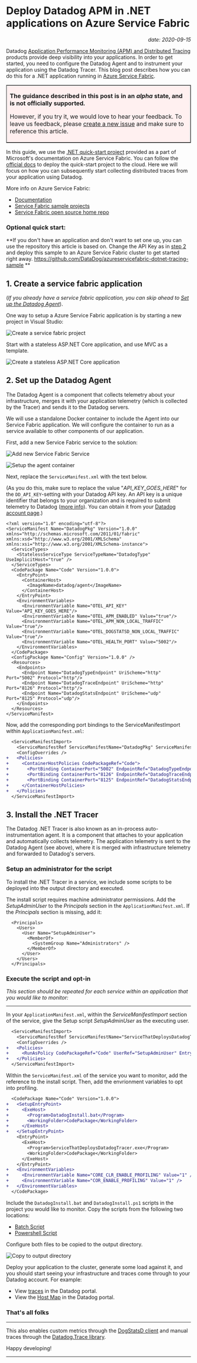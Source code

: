 
# Deploy Datadog APM in .NET applications on Azure Service Fabric

<p align='right'><i>date: 2020-09-15</i></p>

Datadog [Application Performance Monitoring (APM) and Distributed Tracing](https://docs.datadoghq.com/tracing/) products provide deep visibility into your applications. In order to get started, you need to configure the Datadog Agent and to instrument your application using the Datadog Tracer. This blog post describes how you can do this for a .NET application running in [Azure Service Fabric](https://azure.microsoft.com/services/service-fabric/).

<table border="1" bgcolor="#FFF0F0" align="center"><tr><td>

**The guidance described in this post is in an *alpha* state, and is not officially supported.**

However, if you try it, we would love to hear your feedback.
To leave us feedback, please [create a new issue](https://github.com/DataDog/dd-trace-dotnet/issues/new) and make sure to reference this article.
</td></tr></table>  
<p> </p> 

In this guide, we use the [.NET quick-start project](https://docs.microsoft.com/en-us/azure/service-fabric/service-fabric-quickstart-dotnet) provided as a part of Microsoft's documentation on Azure Service Fabric. You can follow the [official docs](https://docs.microsoft.com/en-us/azure/service-fabric/service-fabric-quickstart-dotnet) to deploy the quick-start project to the cloud. Here we will focus on how you can subsequently start collecting distributed traces from your application using Datadog.

More info on Azure Service Fabric:
 - [Documentation](https://docs.microsoft.com/azure/service-fabric/)
 - [Service Fabric sample projects](https://azure.microsoft.com/resources/samples/?service=service-fabric)
 - [Service Fabric open source home repo](https://github.com/azure/service-fabric)
 

### Optional quick start:
**If you don't have an application and don't want to set one up, you can use the repository this article is based on.
Change the API Key as in [step 2](#2-set-up-the-datadog-agent) and deploy this sample to an Azure Service Fabric cluster to get started right away. 
https://github.com/DataDog/azureservicefabric-dotnet-tracing-sample
**

## 1. Create a service fabric application

(*If you already have a service fabric application, you can skip ahead to [Set up the Datadog Agent](#2-set-up-the-datadog-agent)*).

One way to setup a Azure Service Fabric application is by starting a new project in Visual Studio:

![Create a service fabric project](https://user-images.githubusercontent.com/1801443/93098850-5079fd80-f675-11ea-90d6-7573b7faef68.png)

Start with a stateless ASP.NET Core application, and use MVC as a template.

![Create a stateless ASP.NET Core application](https://user-images.githubusercontent.com/1801443/93099063-959e2f80-f675-11ea-805c-eb627e2b9e53.png)

## 2. Set up the Datadog Agent

The Datadog Agent is a component that collects telemetry about your infrastructure, merges it with your application telemetry (which is collected by the Tracer) and sends it to the Datadog servers.

We will use a standalone Docker container to include the Agent into our Service Fabric application. We will configure the container to run as a service available to other components of our application.

First, add a new Service Fabric service to the solution:

![Add new Service Fabric Service](https://user-images.githubusercontent.com/1801443/93102030-04c95300-f679-11ea-89f2-1de6160b5bc2.png)

![Setup the agent container](https://user-images.githubusercontent.com/1801443/93107331-73111400-f67f-11ea-9a5e-06094e775177.png)

Next, replace the `ServiceManifest.xml` with the text below.

(As you do this, make sure to replace the value "*API_KEY_GOES_HERE*" for the `DD_API_KEY`-setting with your Datadog API key. An API key is a unique identifier that belongs to your organization and is required to submit telemetry to Datadog ([more info](https://docs.datadoghq.com/account_management/api-app-keys/)). You can obtain it from your [Datadog account page](https://app.datadoghq.com/account/settings#api).)

```
<?xml version="1.0" encoding="utf-8"?>
<ServiceManifest Name="DatadogPkg" Version="1.0.0" xmlns="http://schemas.microsoft.com/2011/01/fabric" xmlns:xsd="http://www.w3.org/2001/XMLSchema" xmlns:xsi="http://www.w3.org/2001/XMLSchema-instance">
  <ServiceTypes>
    <StatelessServiceType ServiceTypeName="DatadogType" UseImplicitHost="true" />
  </ServiceTypes>
  <CodePackage Name="Code" Version="1.0.0">
    <EntryPoint>
      <ContainerHost>
        <ImageName>datadog/agent</ImageName>
      </ContainerHost>
    </EntryPoint>
    <EnvironmentVariables>
      <EnvironmentVariable Name="OTEL_API_KEY" Value="API_KEY_GOES_HERE"/>
      <EnvironmentVariable Name="OTEL_APM_ENABLED" Value="true"/>
      <EnvironmentVariable Name="OTEL_APM_NON_LOCAL_TRAFFIC" Value="true"/>
      <EnvironmentVariable Name="OTEL_DOGSTATSD_NON_LOCAL_TRAFFIC" Value="true"/>
      <EnvironmentVariable Name="OTEL_HEALTH_PORT" Value="5002"/>
    </EnvironmentVariables>
  </CodePackage>
  <ConfigPackage Name="Config" Version="1.0.0" />
  <Resources>
    <Endpoints>
      <Endpoint Name="DatadogTypeEndpoint" UriScheme="http" Port="5002" Protocol="http"/>
      <Endpoint Name="DatadogTraceEndpoint" UriScheme="http" Port="8126" Protocol="http"/>
      <Endpoint Name="DatadogStatsEndpoint" UriScheme="udp" Port="8125" Protocol="udp"/>
    </Endpoints>
  </Resources>
</ServiceManifest>
```

Now, add the corresponding port bindings to the ServiceManifestImport within `ApplicationManifest.xml`:

```diff
  <ServiceManifestImport>
    <ServiceManifestRef ServiceManifestName="DatadogPkg" ServiceManifestVersion="1.0.0" />
    <ConfigOverrides />
+   <Policies>
+     <ContainerHostPolicies CodePackageRef="Code">
+       <PortBinding ContainerPort="5002" EndpointRef="DatadogTypeEndpoint" />
+       <PortBinding ContainerPort="8126" EndpointRef="DatadogTraceEndpoint" />
+       <PortBinding ContainerPort="8125" EndpointRef="DatadogStatsEndpoint" />
+     </ContainerHostPolicies>
+   </Policies>
  </ServiceManifestImport>
```

## 3. Install the .NET Tracer

The Datadog .NET Tracer is also known as an in-process auto-instrumentation agent. It is a component that attaches to your application and automatically collects telemetry. The application telemetry is sent to the Datadog Agent (see above), where it is merged with infrastructure telemetry and forwarded to Datadog's servers. 

### Setup an administrator for the script

To install the .NET Tracer in a service, we include some scripts to be deployed into the output directory and executed.

The install script requires machine administrator permissions.
Add the *SetupAdminUser* to the *Principals* section in the `ApplicationManifest.xml`. If the *Principals* section is missing, add it:

```
  <Principals>
    <Users>
      <User Name="SetupAdminUser">
        <MemberOf>
          <SystemGroup Name="Administrators" />
        </MemberOf>
      </User>
    </Users>
  </Principals>
```

### Execute the script and opt-in

*This section should be repeated for each service within an application that you would like to monitor:*

---

In your `ApplicationManifest.xml`, within the *ServiceManifestImport* section of the service, give the Setup script *SetupAdminUser* as the executing user.

```diff
  <ServiceManifestImport>
    <ServiceManifestRef ServiceManifestName="ServiceThatDeploysDatadogTracerPkg" ServiceManifestVersion="1.0.0" />
    <ConfigOverrides />
+   <Policies>
+     <RunAsPolicy CodePackageRef="Code" UserRef="SetupAdminUser" EntryPointType="Setup" />
+   </Policies>
  </ServiceManifestImport>
```  

Within the `ServiceManifest.xml` of the service you want to monitor, add the reference to the install script.
Then, add the envrionment variables to opt into profiling.

```diff
  <CodePackage Name="Code" Version="1.0.0">
+   <SetupEntryPoint>
+     <ExeHost>
+       <Program>DatadogInstall.bat</Program>
+       <WorkingFolder>CodePackage</WorkingFolder>
+     </ExeHost>
+   </SetupEntryPoint>
    <EntryPoint>
      <ExeHost>
        <Program>ServiceThatDeploysDatadogTracer.exe</Program>
        <WorkingFolder>CodePackage</WorkingFolder>
      </ExeHost>
    </EntryPoint>
+   <EnvironmentVariables>
+     <EnvironmentVariable Name="CORE_CLR_ENABLE_PROFILING" Value="1" />
+     <EnvironmentVariable Name="COR_ENABLE_PROFILING" Value="1" />
+   </EnvironmentVariables>
  </CodePackage>
```

Include the `DatadogInstall.bat` and `DatadogInstall.ps1` scripts in the project you would like to monitor.
Copy the scripts from the following two locations:
 - [Batch Script](https://github.com/DataDog/azureservicefabric-dotnet-tracing-sample/blob/master/VotingWeb/DatadogInstall.bat)
 - [Powershell Script](https://github.com/DataDog/azureservicefabric-dotnet-tracing-sample/blob/master/VotingWeb/DatadogInstall.ps1)

Configure both files to be copied to the output directory.

![Copy to output directory](https://user-images.githubusercontent.com/1801443/93110062-d05a9480-f682-11ea-8fb4-7b266f576f68.png)


Deploy your application to the cluster, generate some load against it, and you should start seeing your infrastructure and traces come through to your Datadog account. For example:

- View [traces](https://app.datadoghq.com/apm/traces) in the Datadog portal.
- View the [Host Map](https://app.datadoghq.com/infrastructure/map) in the Datadog portal.

### That's all folks
---

This also enables custom metrics through the [DogStatsD client](https://www.nuget.org/packages/DogStatsD-CSharp-Client/) and manual traces through the [Datadog.Trace library](https://www.nuget.org/packages/Datadog.Trace).

Happy developing!

---
